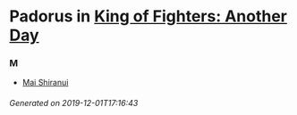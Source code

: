 # Padorus in [King of Fighters: Another Day](https://myanimelist.net/anime/825/King_of_Fighters__Another_Day)

### M
* [Mai Shiranui](https://github.com/shadow578/Project-Padoru/blob/master/table-of-contents/characters/MaiShiranui.md)

###### Generated on 2019-12-01T17:16:43
